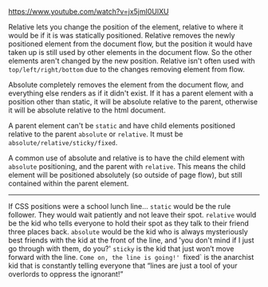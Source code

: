 https://www.youtube.com/watch?v=jx5jmI0UlXU

Relative lets you change the position of the element, relative to where it would be if it is was statically positioned. Relative removes the newly positioned element from the document flow, but the position it would have taken up is still used by other elements in the document flow. So the other elements aren't changed by the new position. Relative isn't often used with `top/left/right/bottom` due to the changes removing element from flow.

Absolute completely removes the element from the document flow, and everything else renders as if it didn't exist. If it has a parent element with a position other than static, it will be absolute relative to the parent, otherwise it will be absolute relative to the html document.

A parent element can't be `static` and have child elements positioned relative to the parent `absolute` or `relative`. It must be `absolute/relative/sticky/fixed`.

A common use of absolute and relative is to have the child element with `absolute` positioning, and the parent with `relative`. This means the child element will be positioned absolutely (so outside of page flow), but still contained within the parent element.

---

If CSS positions were a school lunch line...
`static` would be the rule follower. They would wait patiently and not leave their spot.
`relative` would be the kid who tells everyone to hold their spot as they talk to their friend three places back.
`absolute` would be the kid who is always mysteriously best friends with the kid at the front of the line, and 'you don't mind if I just go through with them, do you?'
`sticky` is the kid that just won’t move forward with the line. `Come on, the line is going!' `fixed` is the anarchist kid that is constantly telling everyone that “lines are just a tool of your overlords to oppress the ignorant!”
